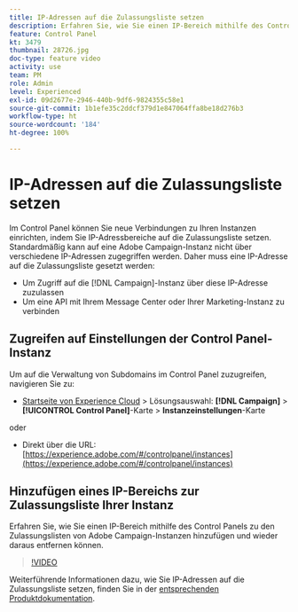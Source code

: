 ```yaml
---
title: IP-Adressen auf die Zulassungsliste setzen
description: Erfahren Sie, wie Sie einen IP-Bereich mithilfe des Control Panels zu den Zulassungslisten von Adobe Campaign-Instanzen hinzufügen und wieder daraus entfernen können.
feature: Control Panel
kt: 3479
thumbnail: 28726.jpg
doc-type: feature video
activity: use
team: PM
role: Admin
level: Experienced
exl-id: 09d2677e-2946-440b-9df6-9824355c58e1
source-git-commit: 1b1efe35c2ddcf379d1e847064ffa8be18d276b3
workflow-type: ht
source-wordcount: '184'
ht-degree: 100%

---
```


# IP-Adressen auf die Zulassungsliste setzen

Im Control Panel können Sie neue Verbindungen zu Ihren Instanzen einrichten, indem Sie IP-Adressbereiche auf die Zulassungsliste setzen. Standardmäßig kann auf eine Adobe Campaign-Instanz nicht über verschiedene IP-Adressen zugegriffen werden. Daher muss eine IP-Adresse auf die Zulassungsliste gesetzt werden:

* Um Zugriff auf die [!DNL Campaign]-Instanz über diese IP-Adresse zuzulassen
* Um eine API mit Ihrem Message Center oder Ihrer Marketing-Instanz zu verbinden

## Zugreifen auf Einstellungen der Control Panel-Instanz

Um auf die Verwaltung von Subdomains im Control Panel zuzugreifen, navigieren Sie zu:

* [Startseite von Experience Cloud](https://experience.adobe.com/#/home) > Lösungsauswahl: **[!DNL Campaign]** > **[!UICONTROL Control Panel]**-Karte > **Instanzeinstellungen**-Karte

oder
* Direkt über die URL: [https://experience.adobe.com/#/controlpanel/instances](https://experience.adobe.com/#/controlpanel/instances)

## Hinzufügen eines IP-Bereichs zur Zulassungsliste Ihrer Instanz

Erfahren Sie, wie Sie einen IP-Bereich mithilfe des Control Panels zu den Zulassungslisten von Adobe Campaign-Instanzen hinzufügen und wieder daraus entfernen können.

>[!VIDEO](https://video.tv.adobe.com/v/28726?quality=12&learn=0n)

Weiterführende Informationen dazu, wie Sie IP-Adressen auf die Zulassungsliste setzen, finden Sie in der [entsprechenden Produktdokumentation](https://experienceleague.adobe.com/docs/control-panel/using/sftp-management/ip-range-allow-listing.html?lang=de).
